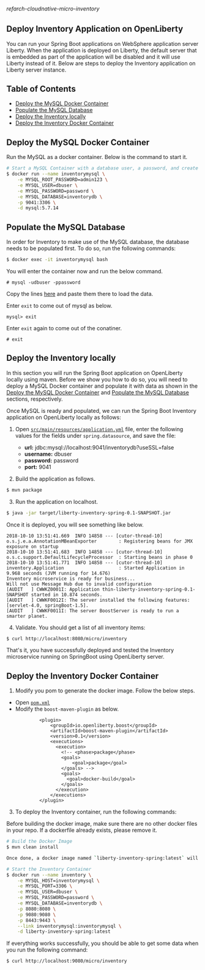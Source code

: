 ###### refarch-cloudnative-micro-inventory

## Deploy Inventory Application on OpenLiberty

You can run your Spring Boot applications on WebSphere application server Liberty. When the application is deployed on Liberty, the default server that is embedded as part of the application will be disabled and it will use Liberty instead of it. Below are steps to deploy the Inventory application on Liberty server instance.

## Table of Contents
+ [Deploy the MySQL Docker Container](#deploy-the-mysql-docker-container)
+ [Populate the MySQL Database](#populate-the-mysql-database)
+ [Deploy the Inventory locally](#deploy-the-inventory-locally)
+ [Deploy the Inventory Docker Container](#deploy-the-inventory-docker-container)

## Deploy the MySQL Docker Container

Run the MySQL as a docker container. Below is the command to start it.

```bash
# Start a MySQL Container with a database user, a password, and create a new database
$ docker run --name inventorymysql \
    -e MYSQL_ROOT_PASSWORD=admin123 \
    -e MYSQL_USER=dbuser \
    -e MYSQL_PASSWORD=password \
    -e MYSQL_DATABASE=inventorydb \
    -p 9041:3306 \
    -d mysql:5.7.14
```

## Populate the MySQL Database

In order for Inventory to make use of the MySQL database, the database needs to be populated first. To do so, run the following commands:
```bash
$ docker exec -it inventorymysql bash
```

You will enter the container now and run the below command.
```
# mysql -udbuser -ppassword
```

Copy the lines [here](https://github.com/ibm-cloud-architecture/refarch-cloudnative-micro-inventory/blob/spring/scripts/mysql_data.sql) and paste them there to load the data.

Enter `exit` to come out of mysql as below.
```
mysql> exit
```
Enter `exit` again to come out of the conatiner.

```
# exit
```

## Deploy the Inventory locally

In this section you will run the Spring Boot application on OpenLiberty locally using maven. Before we show you how to do so, you will need to deploy a MySQL Docker container and populate it with data as shown in the [Deploy the MySQL Docker Container](#deploy-the-mysql-docker-container) and [Populate the MySQL Database](#populate-the-mysql-database) sections, respectively.

Once MySQL is ready and populated, we can run the Spring Boot Inventory application on OpenLiberty locally as follows:

1. Open [`src/main/resources/application.yml`](src/main/resources/application.yml) file, enter the following values for the fields under `spring.datasource`, and save the file:
    * **url:** jdbc:mysql://localhost:9041/inventorydb?useSSL=false
    * **username:** dbuser
    * **password:** password
    * **port:** 9041

2. Build the application as follows.
```bash
$ mvn package
```

3. Run the application on localhost.
```bash
$ java -jar target/liberty-inventory-spring-0.1-SNAPSHOT.jar
```

Once it is deployed, you will see something like below.

```
2018-10-10 13:51:41.669  INFO 14858 --- [cutor-thread-10] o.s.j.e.a.AnnotationMBeanExporter        : Registering beans for JMX exposure on startup
2018-10-10 13:51:41.683  INFO 14858 --- [cutor-thread-10] o.s.c.support.DefaultLifecycleProcessor  : Starting beans in phase 0
2018-10-10 13:51:41.771  INFO 14858 --- [cutor-thread-10] inventory.Application                    : Started Application in 9.968 seconds (JVM running for 14.676)
Inventory microservice is ready for business...
Will not use Message Hub due to invalid configuration
[AUDIT   ] CWWKZ0001I: Application thin-liberty-inventory-spring-0.1-SNAPSHOT started in 10.874 seconds.
[AUDIT   ] CWWKF0012I: The server installed the following features: [servlet-4.0, springBoot-1.5].
[AUDIT   ] CWWKF0011I: The server BoostServer is ready to run a smarter planet.
```

4. Validate. You should get a list of all inventory items:
```bash
$ curl http://localhost:8080/micro/inventory
```

That's it, you have successfully deployed and tested the Inventory microservice running on SpringBoot using OpenLiberty server.

## Deploy the Inventory Docker Container

1. Modify you pom to generate the docker image. Follow the below steps.
- Open [`pom.xml`](pom.xml)
- Modify the `boost-maven-plugin` as below.

```
            <plugin>
                <groupId>io.openliberty.boost</groupId>
                <artifactId>boost-maven-plugin</artifactId>
                <version>0.1</version>
                <executions>
                  <execution>
                    <!-- <phase>package</phase>
                    <goals>
                        <goal>package</goal>
                    </goals> -->
                    <goals>
                      <goal>docker-build</goal>
                    </goals>
                  </execution>
                </executions>
            </plugin>
```

3. To deploy the Inventory container, run the following commands:

Before building the docker image, make sure there are no other docker files in your repo. If a dockerfile already exists, please remove it.

```bash
# Build the Docker Image
$ mvn clean install 

Once done, a docker image named `liberty-inventory-spring:latest` will be built automatically for you.

# Start the Inventory Container
$ docker run --name inventory \
    -e MYSQL_HOST=inventorymysql \
    -e MYSQL_PORT=3306 \
    -e MYSQL_USER=dbuser \
    -e MYSQL_PASSWORD=password \
    -e MYSQL_DATABASE=inventorydb \
    -p 8080:8080 \
    -p 9080:9080 \
    -p 8443:9443 \
    --link inventorymysql:inventorymysql \
    -d liberty-inventory-spring:latest
```

If everything works successfully, you should be able to get some data when you run the following command:
```bash
$ curl http://localhost:9080/micro/inventory
```

